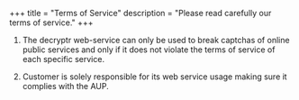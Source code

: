 +++
title = "Terms of Service"
description = "Please read carefully our terms of service."
+++

1) The decryptr web-service can only be used to break captchas of online public services and only if it does not violate the terms of service of each specific service.

2) Customer is solely responsible for its web service usage making sure it complies with the AUP.